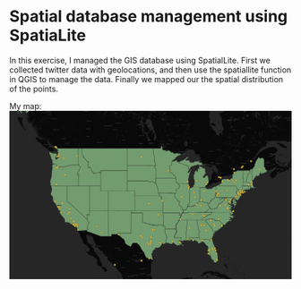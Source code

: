 # Spatial database management using SpatiaLite
In this exercise, I managed the GIS database using SpatialLite.
First we collected twitter data with geolocations, and then use the spatiallite function in QGIS to manage the data. Finally we mapped our the spatial distribution of the points.

My map:
![](/img/mymap.png)
